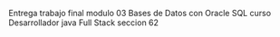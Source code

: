 Entrega trabajo final modulo 03 Bases de Datos con Oracle SQL curso Desarrollador java Full Stack seccion 62

